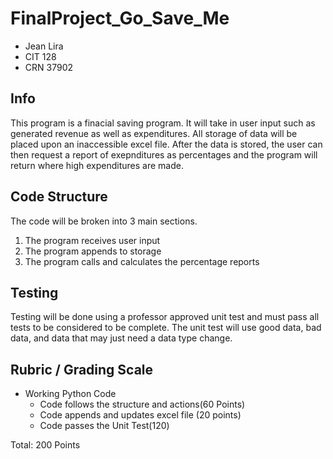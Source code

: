 # FinalProject_Go_Save_Me
* Jean Lira
* CIT 128
* CRN 37902

## Info

This program is a finacial saving program. 
It will take in user input such as generated revenue as well as expenditures. 
All storage of data will be placed upon an inaccessible excel file.
After the data is stored, the user can then request a report of exepnditures as percentages and the program will return where high expenditures are made.  

## Code Structure
The code will be broken into 3 main sections. 
1. The program receives user input
2. The program appends to storage
3. The program calls and calculates the percentage reports

## Testing 

Testing will be done using a professor approved unit test and must pass all tests to be considered to be complete. 
The unit test will use good data, bad data, and data that may just need a data type change. 

## Rubric / Grading Scale
* Working Python Code
  * Code follows the structure and actions(60 Points)
  * Code appends and updates excel file (20 points)
  * Code passes the Unit Test(120)
 
 Total: 200 Points
